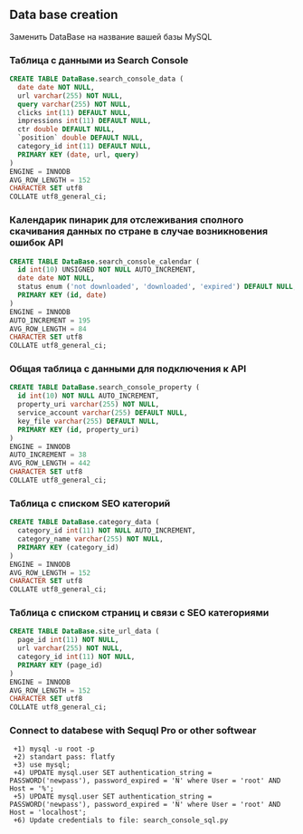 ## Data base creation
Заменить DataBase на название вашей базы MySQL 
### Таблица с данными из Search Console

```sql
CREATE TABLE DataBase.search_console_data (
  date date NOT NULL,
  url varchar(255) NOT NULL,
  query varchar(255) NOT NULL,
  clicks int(11) DEFAULT NULL,
  impressions int(11) DEFAULT NULL,
  ctr double DEFAULT NULL,
  `position` double DEFAULT NULL,
  category_id int(11) DEFAULT NULL,
  PRIMARY KEY (date, url, query)
)
ENGINE = INNODB
AVG_ROW_LENGTH = 152
CHARACTER SET utf8
COLLATE utf8_general_ci;
```

### Календарик пинарик для отслеживания сполного скачивания данных по стране в случае возникновения ошибок API

```sql
CREATE TABLE DataBase.search_console_calendar (
  id int(10) UNSIGNED NOT NULL AUTO_INCREMENT,
  date date NOT NULL,
  status enum ('not downloaded', 'downloaded', 'expired') DEFAULT NULL,
  PRIMARY KEY (id, date)
)
ENGINE = INNODB
AUTO_INCREMENT = 195
AVG_ROW_LENGTH = 84
CHARACTER SET utf8
COLLATE utf8_general_ci;
```

### Общая таблица с данными для подключения к API

```sql
CREATE TABLE DataBase.search_console_property (
  id int(10) NOT NULL AUTO_INCREMENT,
  property_uri varchar(255) NOT NULL,
  service_account varchar(255) DEFAULT NULL,
  key_file varchar(255) DEFAULT NULL,
  PRIMARY KEY (id, property_uri)
)
ENGINE = INNODB
AUTO_INCREMENT = 38
AVG_ROW_LENGTH = 442
CHARACTER SET utf8
COLLATE utf8_general_ci;
```

### Таблица с списком SEO категорий

```sql
CREATE TABLE DataBase.category_data (
  category_id int(11) NOT NULL AUTO_INCREMENT,
  category_name varchar(255) NOT NULL,
  PRIMARY KEY (category_id)
)
ENGINE = INNODB
AVG_ROW_LENGTH = 152
CHARACTER SET utf8
COLLATE utf8_general_ci;
```

### Таблица с списком страниц и связи с SEO категориями

```sql
CREATE TABLE DataBase.site_url_data (
  page_id int(11) NOT NULL,
  url varchar(255) NOT NULL,
  category_id int(11) NOT NULL,
  PRIMARY KEY (page_id)
)
ENGINE = INNODB
AVG_ROW_LENGTH = 152
CHARACTER SET utf8
COLLATE utf8_general_ci;
```
### Connect to databese with Sequql Pro or other softwear
```
 +1) mysql -u root -p
 +2) standart pass: flatfy
 +3) use mysql;
 +4) UPDATE mysql.user SET authentication_string = PASSWORD('newpass'), password_expired = 'N' where User = 'root' AND Host = '%';
 +5) UPDATE mysql.user SET authentication_string = PASSWORD('newpass'), password_expired = 'N' where User = 'root' AND Host = 'localhost';
 +6) Update credentials to file: search_console_sql.py
```

